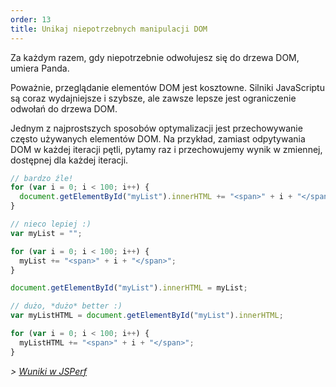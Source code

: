 ```yaml
---
order: 13
title: Unikaj niepotrzebnych manipulacji DOM
---
```


Za każdym razem, gdy niepotrzebnie odwołujesz się do drzewa DOM, umiera Panda.

Poważnie, przeglądanie elementów DOM jest kosztowne. Silniki JavaScriptu są coraz wydajniejsze i szybsze, ale zawsze lepsze jest ograniczenie odwołań do drzewa DOM.

Jednym z najprostszych sposobów optymalizacji jest przechowywanie często używanych elementów DOM. Na przykład, zamiast odpytywania DOM w każdej iteracji pętli, pytamy raz i przechowujemy wynik w zmiennej, dostępnej dla każdej iteracji.

```js
// bardzo źle!
for (var i = 0; i < 100; i++) {
  document.getElementById("myList").innerHTML += "<span>" + i + "</span>";
}
```

```js
// nieco lepiej :)
var myList = "";

for (var i = 0; i < 100; i++) {
  myList += "<span>" + i + "</span>";
}

document.getElementById("myList").innerHTML = myList;
```

```js
// dużo, *dużo* better :)
var myListHTML = document.getElementById("myList").innerHTML;

for (var i = 0; i < 100; i++) {
  myListHTML += "<span>" + i + "</span>";
}
```

*> [Wuniki w JSPerf](http://jsperf.com/browser-diet-dom-manipulation/11)*
